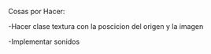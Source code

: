 Cosas por Hacer:

-Hacer clase textura con la poscicion del origen y la imagen

-Implementar sonidos